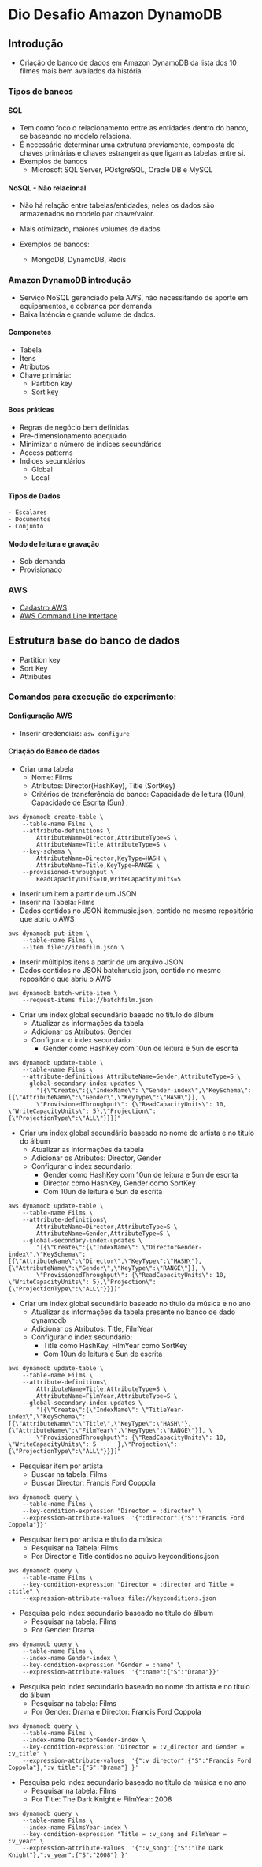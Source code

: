 # Dio Desafio Amazon DynamoDB

## Introdução

- Criação de banco de dados em Amazon DynamoDB da lista dos 10 filmes mais bem avaliados da história

### Tipos de bancos

#### SQL

- Tem como foco o relacionamento entre as entidades dentro do banco, se baseando no modelo relaciona.
- É necessário determinar uma extrutura previamente, composta de chaves primárias e chaves estrangeiras que ligam as tabelas entre si.
- Exemplos de bancos
  - Microsoft SQL Server, POstgreSQL, Oracle DB e MySQL

#### NoSQL - Não relacional

- Não há relação entre tabelas/entidades, neles os dados são armazenados no modelo par chave/valor.
- Mais otimizado, maiores volumes de dados

- Exemplos de bancos:
  - MongoDB, DynamoDB, Redis

### Amazon DynamoDB introdução

- Serviço NoSQL gerenciado pela AWS, não necessitando de aporte em equipamentos, e cobrança por demanda
- Baixa laténcia e grande volume de dados.

#### Componetes

- Tabela
- Itens
- Atributos
- Chave primária:
  - Partition key
  - Sort key

#### Boas práticas

- Regras de negócio bem definidas
- Pre-dimensionamento adequado
- Minimizar o número de indices secundários
- Access patterns
- Indices secundários
  - Global
  - Local

#### Tipos de Dados

    - Escalares
    - Documentos
    - Conjunto

#### Modo de leitura e gravação

- Sob demanda
- Provisionado

### AWS

- [Cadastro AWS](https://portal.aws.amazon.com/billing/signup#/start/email)
- [AWS Command Line Interface](https://aws.amazon.com/pt/cli/)

## Estrutura base do banco de dados

- Partition key
- Sort Key
- Attributes

### Comandos para execução do experimento:

#### Configuração AWS

- Inserir credenciais:
  `asw configure`

#### Criação do Banco de dados

- Criar uma tabela
  - Nome: Films
  - Atributos: Director(HashKey), Title (SortKey)
  - Critérios de transferência do banco: Capacidade de leitura (10un), Capacidade de Escrita (5un) ;

```
aws dynamodb create-table \
    --table-name Films \
    --attribute-definitions \
        AttributeName=Director,AttributeType=S \
        AttributeName=Title,AttributeType=S \
    --key-schema \
        AttributeName=Director,KeyType=HASH \
        AttributeName=Title,KeyType=RANGE \
    --provisioned-throughput \
        ReadCapacityUnits=10,WriteCapacityUnits=5
```

- Inserir um item a partir de um JSON
- Inserir na Tabela: Films
- Dados contidos no JSON itemmusic.json, contido no mesmo repositório que abriu o AWS

```
aws dynamodb put-item \
    --table-name Films \
    --item file://itemfilm.json \
```

- Inserir múltiplos itens a partir de um arquivo JSON
- Dados contidos no JSON batchmusic.json, contido no mesmo repositório que abriu o AWS

```
aws dynamodb batch-write-item \
    --request-items file://batchfilm.json
```

- Criar um index global secundário baeado no título do álbum
  - Atualizar as informações da tabela
  - Adicionar os Atributos: Gender
  - Configurar o index secundário:
    - Gender como HashKey com 10un de leitura e 5un de escrita

```
aws dynamodb update-table \
    --table-name Films \
    --attribute-definitions AttributeName=Gender,AttributeType=S \
    --global-secondary-index-updates \
        "[{\"Create\":{\"IndexName\": \"Gender-index\",\"KeySchema\":[{\"AttributeName\":\"Gender\",\"KeyType\":\"HASH\"}], \
        \"ProvisionedThroughput\": {\"ReadCapacityUnits\": 10, \"WriteCapacityUnits\": 5},\"Projection\":{\"ProjectionType\":\"ALL\"}}}]"
```

- Criar um index global secundário baseado no nome do artista e no título do álbum
  - Atualizar as informações da tabela
  - Adicionar os Atributos: Director, Gender
  - Configurar o index secundário:
    - Gender como HashKey com 10un de leitura e 5un de escrita
    - Director como HashKey, Gender como SortKey
    - Com 10un de leitura e 5un de escrita

```
aws dynamodb update-table \
    --table-name Films \
    --attribute-definitions\
        AttributeName=Director,AttributeType=S \
        AttributeName=Gender,AttributeType=S \
    --global-secondary-index-updates \
        "[{\"Create\":{\"IndexName\": \"DirectorGender-index\",\"KeySchema\":[{\"AttributeName\":\"Director\",\"KeyType\":\"HASH\"}, {\"AttributeName\":\"Gender\",\"KeyType\":\"RANGE\"}], \
        \"ProvisionedThroughput\": {\"ReadCapacityUnits\": 10, \"WriteCapacityUnits\": 5},\"Projection\":{\"ProjectionType\":\"ALL\"}}}]"
```

- Criar um index global secundário baseado no título da música e no ano
  - Atualizar as informações da tabela presente no banco de dado dynamodb
  - Adicionar os Atributos: Title, FilmYear
  - Configurar o index secundário:
    - Title como HashKey, FilmYear como SortKey
    - Com 10un de leitura e 5un de escrita

```
aws dynamodb update-table \
    --table-name Films \
    --attribute-definitions\
        AttributeName=Title,AttributeType=S \
        AttributeName=FilmYear,AttributeType=S \
    --global-secondary-index-updates \
        "[{\"Create\":{\"IndexName\": \"TitleYear-index\",\"KeySchema\":[{\"AttributeName\":\"Title\",\"KeyType\":\"HASH\"}, {\"AttributeName\":\"FilmYear\",\"KeyType\":\"RANGE\"}], \
        \"ProvisionedThroughput\": {\"ReadCapacityUnits\": 10, \"WriteCapacityUnits\": 5      },\"Projection\":{\"ProjectionType\":\"ALL\"}}}]"
```

- Pesquisar item por artista
  - Buscar na tabela: Films
  - Buscar Director: Francis Ford Coppola

```
aws dynamodb query \
    --table-name Films \
    --key-condition-expression "Director = :director" \
    --expression-attribute-values  '{":director":{"S":"Francis Ford Coppola"}}'
```

- Pesquisar item por artista e título da música
  - Pesquisar na Tabela: Films
  - Por Director e Title contidos no aquivo keyconditions.json

```
aws dynamodb query \
    --table-name Films \
    --key-condition-expression "Director = :director and Title = :title" \
    --expression-attribute-values file://keyconditions.json
```

- Pesquisa pelo index secundário baseado no título do álbum
  - Pesquisar na tabela: Films
  - Por Gender: Drama

```
aws dynamodb query \
    --table-name Films \
    --index-name Gender-index \
    --key-condition-expression "Gender = :name" \
    --expression-attribute-values  '{":name":{"S":"Drama"}}'
```

- Pesquisa pelo index secundário baseado no nome do artista e no título do álbum
  - Pesquisar na tabela: Films
  - Por Gender: Drama e Director: Francis Ford Coppola

```
aws dynamodb query \
    --table-name Films \
    --index-name DirectorGender-index \
    --key-condition-expression "Director = :v_director and Gender = :v_title" \
    --expression-attribute-values  '{":v_director":{"S":"Francis Ford Coppola"},":v_title":{"S":"Drama"} }'
```

- Pesquisa pelo index secundário baseado no título da música e no ano
  - Pesquisar na tabela: Films
  - Por Title: The Dark Knight e FilmYear: 2008

```
aws dynamodb query \
    --table-name Films \
    --index-name FilmsYear-index \
    --key-condition-expression "Title = :v_song and FilmYear = :v_year" \
    --expression-attribute-values  '{":v_song":{"S":"The Dark Knight"},":v_year":{"S":"2008"} }'
```

